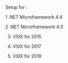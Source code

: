 Setup for : 

1 .NET Microframework 4.4 

2 .NET Microframework 4.3

3. VSIX for 2015

4. VSIX for 2017

5. VSIX for 2019
